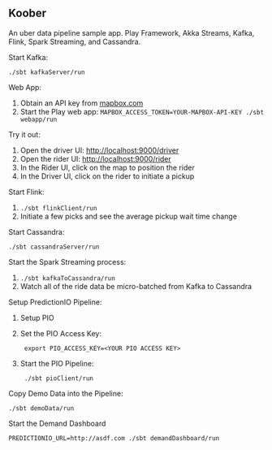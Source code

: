 Koober
----------------

An uber data pipeline sample app.  Play Framework, Akka Streams, Kafka, Flink, Spark Streaming, and Cassandra.


Start Kafka:

    ./sbt kafkaServer/run

Web App:

1. Obtain an API key from [mapbox.com](https://www.mapbox.com/)
1. Start the Play web app: `MAPBOX_ACCESS_TOKEN=YOUR-MAPBOX-API-KEY ./sbt webapp/run`

Try it out:

1. Open the driver UI: [http://localhost:9000/driver](http://localhost:9000/driver)
1. Open the rider UI: [http://localhost:9000/rider](http://localhost:9000/rider)
1. In the Rider UI, click on the map to position the rider
1. In the Driver UI, click on the rider to initiate a pickup

Start Flink:

1. `./sbt flinkClient/run`
1. Initiate a few picks and see the average pickup wait time change

Start Cassandra:

    ./sbt cassandraServer/run

Start the Spark Streaming process:

1. `./sbt kafkaToCassandra/run`
1. Watch all of the ride data be micro-batched from Kafka to Cassandra

Setup PredictionIO Pipeline:

1. Setup PIO
1. Set the PIO Access Key:

        export PIO_ACCESS_KEY=<YOUR PIO ACCESS KEY>

1. Start the PIO Pipeline:

        ./sbt pioClient/run

Copy Demo Data into the Pipeline:

    ./sbt demoData/run

Start the Demand Dashboard

    PREDICTIONIO_URL=http://asdf.com ./sbt demandDashboard/run
